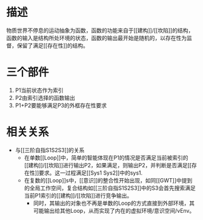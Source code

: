 
# 描述

物质世界不停息的运动抽象为函数，函数的功能来自于[[建构]]/[[坎陷]]的结构，函数的输入是结构所处环境的状态，函数的输出最开始是随机的，以存在性为监督，保留了满足[[存在性]]的结构。
# 三个部件

1. P1当前状态作为索引
2. P2由索引选择的函数输出
3. P1+P2要能够满足P3的外框存在性要求



# 相关关系

- 与[[三阶自指S1S2S3]]的关系
	- 在单数[[Loop]]中，简单的智能体现在P1的情况是否满足当前被索引的[[建构]]/[[坎陷]]进行输出P2，如果满足，则输出P2，并判断是否满足[[存在性]]要求。这一过程满足[[Sys1 Sys2]]中的sys1.
	- 在复数的[[Loop]]s中，[[意识]]的整合性开始出现，如同[[GWT]]中提到的全局工作空间，复合结构如[[三阶自指S1S2S3]]中的S3会首先搜索满足当前P1索引的[[建构]]/[[坎陷]]进行竞争输出。
		- 同时，其输出的对象也不再是单数的Loop的方式直接到外部环境，其可能输出给其他Loop，从而实现了内在的虚拟环境/意识空间/vEnv。